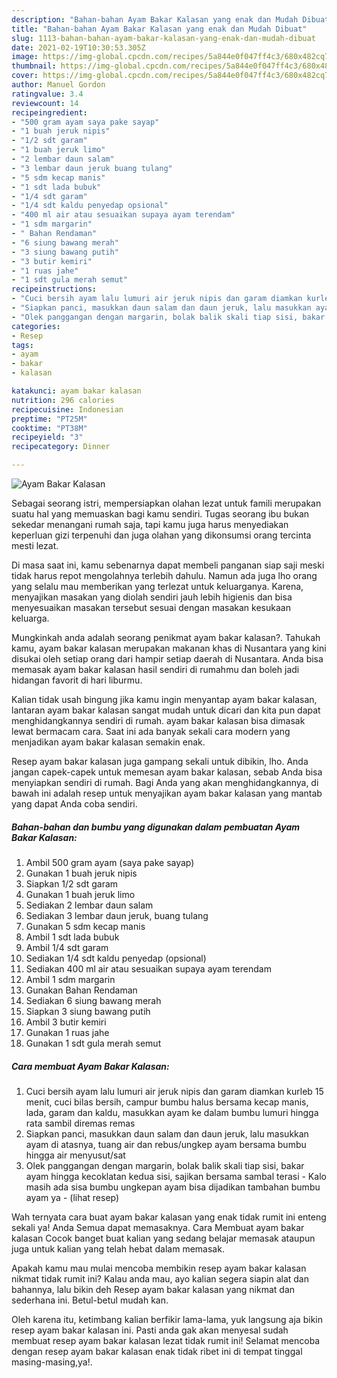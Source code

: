 ```yaml
---
description: "Bahan-bahan Ayam Bakar Kalasan yang enak dan Mudah Dibuat"
title: "Bahan-bahan Ayam Bakar Kalasan yang enak dan Mudah Dibuat"
slug: 1113-bahan-bahan-ayam-bakar-kalasan-yang-enak-dan-mudah-dibuat
date: 2021-02-19T10:30:53.305Z
image: https://img-global.cpcdn.com/recipes/5a844e0f047ff4c3/680x482cq70/ayam-bakar-kalasan-foto-resep-utama.jpg
thumbnail: https://img-global.cpcdn.com/recipes/5a844e0f047ff4c3/680x482cq70/ayam-bakar-kalasan-foto-resep-utama.jpg
cover: https://img-global.cpcdn.com/recipes/5a844e0f047ff4c3/680x482cq70/ayam-bakar-kalasan-foto-resep-utama.jpg
author: Manuel Gordon
ratingvalue: 3.4
reviewcount: 14
recipeingredient:
- "500 gram ayam saya pake sayap"
- "1 buah jeruk nipis"
- "1/2 sdt garam"
- "1 buah jeruk limo"
- "2 lembar daun salam"
- "3 lembar daun jeruk buang tulang"
- "5 sdm kecap manis"
- "1 sdt lada bubuk"
- "1/4 sdt garam"
- "1/4 sdt kaldu penyedap opsional"
- "400 ml air atau sesuaikan supaya ayam terendam"
- "1 sdm margarin"
- " Bahan Rendaman"
- "6 siung bawang merah"
- "3 siung bawang putih"
- "3 butir kemiri"
- "1 ruas jahe"
- "1 sdt gula merah semut"
recipeinstructions:
- "Cuci bersih ayam lalu lumuri air jeruk nipis dan garam diamkan kurleb 15 menit, cuci bilas bersih, campur bumbu halus bersama kecap manis, lada, garam dan kaldu, masukkan ayam ke dalam bumbu lumuri hingga rata sambil diremas remas"
- "Siapkan panci, masukkan daun salam dan daun jeruk, lalu masukkan ayam di atasnya, tuang air dan rebus/ungkep ayam bersama bumbu hingga air menyusut/sat"
- "Olek panggangan dengan margarin, bolak balik skali tiap sisi, bakar ayam hingga kecoklatan kedua sisi, sajikan bersama sambal terasi  Kalo masih ada sisa bumbu ungkepan ayam bisa dijadikan tambahan bumbu ayam ya           (lihat resep)"
categories:
- Resep
tags:
- ayam
- bakar
- kalasan

katakunci: ayam bakar kalasan 
nutrition: 296 calories
recipecuisine: Indonesian
preptime: "PT25M"
cooktime: "PT38M"
recipeyield: "3"
recipecategory: Dinner

---
```



![Ayam Bakar Kalasan](https://img-global.cpcdn.com/recipes/5a844e0f047ff4c3/680x482cq70/ayam-bakar-kalasan-foto-resep-utama.jpg)

Sebagai seorang istri, mempersiapkan olahan lezat untuk famili merupakan suatu hal yang memuaskan bagi kamu sendiri. Tugas seorang ibu bukan sekedar menangani rumah saja, tapi kamu juga harus menyediakan keperluan gizi terpenuhi dan juga olahan yang dikonsumsi orang tercinta mesti lezat.

Di masa  saat ini, kamu sebenarnya dapat membeli panganan siap saji meski tidak harus repot mengolahnya terlebih dahulu. Namun ada juga lho orang yang selalu mau memberikan yang terlezat untuk keluarganya. Karena, menyajikan masakan yang diolah sendiri jauh lebih higienis dan bisa menyesuaikan masakan tersebut sesuai dengan masakan kesukaan keluarga. 



Mungkinkah anda adalah seorang penikmat ayam bakar kalasan?. Tahukah kamu, ayam bakar kalasan merupakan makanan khas di Nusantara yang kini disukai oleh setiap orang dari hampir setiap daerah di Nusantara. Anda bisa memasak ayam bakar kalasan hasil sendiri di rumahmu dan boleh jadi hidangan favorit di hari liburmu.

Kalian tidak usah bingung jika kamu ingin menyantap ayam bakar kalasan, lantaran ayam bakar kalasan sangat mudah untuk dicari dan kita pun dapat menghidangkannya sendiri di rumah. ayam bakar kalasan bisa dimasak lewat bermacam cara. Saat ini ada banyak sekali cara modern yang menjadikan ayam bakar kalasan semakin enak.

Resep ayam bakar kalasan juga gampang sekali untuk dibikin, lho. Anda jangan capek-capek untuk memesan ayam bakar kalasan, sebab Anda bisa menyiapkan sendiri di rumah. Bagi Anda yang akan menghidangkannya, di bawah ini adalah resep untuk menyajikan ayam bakar kalasan yang mantab yang dapat Anda coba sendiri.

<!--inarticleads1-->

##### Bahan-bahan dan bumbu yang digunakan dalam pembuatan Ayam Bakar Kalasan:

1. Ambil 500 gram ayam (saya pake sayap)
1. Gunakan 1 buah jeruk nipis
1. Siapkan 1/2 sdt garam
1. Gunakan 1 buah jeruk limo
1. Sediakan 2 lembar daun salam
1. Sediakan 3 lembar daun jeruk, buang tulang
1. Gunakan 5 sdm kecap manis
1. Ambil 1 sdt lada bubuk
1. Ambil 1/4 sdt garam
1. Sediakan 1/4 sdt kaldu penyedap (opsional)
1. Sediakan 400 ml air atau sesuaikan supaya ayam terendam
1. Ambil 1 sdm margarin
1. Gunakan  Bahan Rendaman
1. Sediakan 6 siung bawang merah
1. Siapkan 3 siung bawang putih
1. Ambil 3 butir kemiri
1. Gunakan 1 ruas jahe
1. Gunakan 1 sdt gula merah semut




<!--inarticleads2-->

##### Cara membuat Ayam Bakar Kalasan:

1. Cuci bersih ayam lalu lumuri air jeruk nipis dan garam diamkan kurleb 15 menit, cuci bilas bersih, campur bumbu halus bersama kecap manis, lada, garam dan kaldu, masukkan ayam ke dalam bumbu lumuri hingga rata sambil diremas remas
1. Siapkan panci, masukkan daun salam dan daun jeruk, lalu masukkan ayam di atasnya, tuang air dan rebus/ungkep ayam bersama bumbu hingga air menyusut/sat
1. Olek panggangan dengan margarin, bolak balik skali tiap sisi, bakar ayam hingga kecoklatan kedua sisi, sajikan bersama sambal terasi  - Kalo masih ada sisa bumbu ungkepan ayam bisa dijadikan tambahan bumbu ayam ya -           (lihat resep)




Wah ternyata cara buat ayam bakar kalasan yang enak tidak rumit ini enteng sekali ya! Anda Semua dapat memasaknya. Cara Membuat ayam bakar kalasan Cocok banget buat kalian yang sedang belajar memasak ataupun juga untuk kalian yang telah hebat dalam memasak.

Apakah kamu mau mulai mencoba membikin resep ayam bakar kalasan nikmat tidak rumit ini? Kalau anda mau, ayo kalian segera siapin alat dan bahannya, lalu bikin deh Resep ayam bakar kalasan yang nikmat dan sederhana ini. Betul-betul mudah kan. 

Oleh karena itu, ketimbang kalian berfikir lama-lama, yuk langsung aja bikin resep ayam bakar kalasan ini. Pasti anda gak akan menyesal sudah membuat resep ayam bakar kalasan lezat tidak rumit ini! Selamat mencoba dengan resep ayam bakar kalasan enak tidak ribet ini di tempat tinggal masing-masing,ya!.

